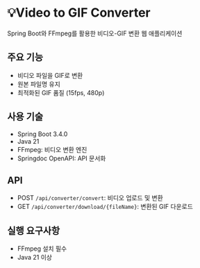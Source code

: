# 💡Video to GIF Converter
Spring Boot와 FFmpeg를 활용한 비디오-GIF 변환 웹 애플리케이션

## 주요 기능
- 비디오 파일을 GIF로 변환
- 원본 파일명 유지
- 최적화된 GIF 품질 (15fps, 480p)

## 사용 기술
- Spring Boot 3.4.0
- Java 21
- FFmpeg: 비디오 변환 엔진
- Springdoc OpenAPI: API 문서화

## API
- POST `/api/converter/convert`: 비디오 업로드 및 변환
- GET `/api/converter/download/{fileName}`: 변환된 GIF 다운로드

## 실행 요구사항
- FFmpeg 설치 필수
- Java 21 이상
